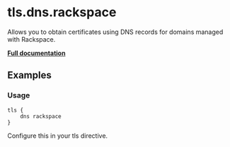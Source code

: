 # tls.dns.rackspace

Allows you to obtain certificates using DNS records for domains managed with Rackspace.

**[Full documentation](https://github.com/caddyserver/dnsproviders/blob/master/README.md)**

## Examples

### Usage

``` caddyfile
tls {
    dns rackspace
}
```

Configure this in your tls directive.
